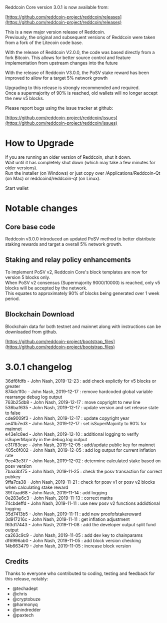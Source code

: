 Reddcoin Core version 3.0.1 is now available from:

  [https://github.com/reddcoin-project/reddcoin/releases](https://github.com/reddcoin-project/reddcoin/releases)

This is a new major version release of Reddcoin.  
Previously, the original and subsequent versions of Reddcoin were taken from a fork of the Litecoin code base.

With the release of Reddcoin V2.0.0, the code was based directly from a fork Bitcoin.
This allows for better source control and feature implementation from upstream changes into the future

With the release of Reddcoin V3.0.0, the PoSV stake reward has been improved to allow for a target 5% network growth 

Upgrading to this release is strongly recommended and required.  
Once a supermajority of 90% is reached, old wallets will no longer accept the new v5 blocks.

Please report bugs using the issue tracker at github:

  [https://github.com/reddcoin-project/reddcoin/issues](https://github.com/reddcoin-project/reddcoin/issues)

How to Upgrade
===============

If you are running an older version of Reddcoin, shut it down.  
Wait until it has completely shut down (which may take a few minutes for older versions).  
Run the installer (on Windows) or just copy over /Applications/Reddcoin-Qt (on Mac) or
reddcoind/reddcoin-qt (on Linux).

Start wallet

Notable changes
================

Core base code
------------------------------------

Reddcoin v3.0.0 introduced an updated PoSV method to better distribute staking rewards and target a overall 5% network growth.

Staking and relay policy enhancements
------------------------------------

To implement PoSV v2, Reddcoin Core's block templates are now for version 5 blocks only.  
When PoSV v2 consensus (Supermajority 9000/10000) is reached, only v5 blocks will be accepted by the network.  
This equates to approximately 90% of blocks being generated over 1 week period.

Blockchain Download
------------------------------------

Blockchain data for both testnet and mainnet along with instructions can be downloaded from github.

[https://github.com/reddcoin-project/bootstrap_files](https://github.com/reddcoin-project/bootstrap_files)


3.0.1 changelog
===============
36df6fdfb - John Nash, 2019-12-23 : add check explictly for v5 blocks or greater  
874dc1f0c - John Nash, 2019-12-17 : remove hardcoded global variable rearrange debug log output  
763b25db8 - John Nash, 2019-12-17 : move copyright to new line  
536baf635 - John Nash, 2019-12-17 : update version and set release state to false  
cde9009f3 - John Nash, 2019-12-17 : update copyright year  
ae41b7ed3 - John Nash, 2019-12-17 : set isSuperMajority to 90% for mainnet  
e43e1c8ed - John Nash, 2019-12-10 : additional logging to verify isSuperMajority in the debug.log output  
e31783cac - John Nash, 2019-12-05 : add/update public key for mainnet  
405c6f002 - John Nash, 2019-12-05 : add log output for current inflation rate  
9cc43c3f7 - John Nash, 2019-12-02 : determine calculated stake based on posv version  
7baa3bf75 - John Nash, 2019-11-25 : check the posv transaction for correct pubkey  
9ffa7ca38 - John Nash, 2019-11-21 : check for posv v1 or posv v2 blocks when calculating stake reward  
39f7aad68 - John Nash, 2019-11-14 : add logging  
0e283e6c3 - John Nash, 2019-11-13 : correct maths  
74cbdeffd - John Nash, 2019-11-11 : use new posv v2 functions addidtional logging  
35d7413b5 - John Nash, 2019-11-11 : add new proofofstakereward  
3d917216c - John Nash, 2019-11-11 : get inflation adjustment  
f63d17443 - John Nash, 2019-11-08 : add the developer output split fund output  
ca263c9c9 - John Nash, 2019-11-05 : add dev key to chainparams  
df6996ab0 - John Nash, 2019-11-05 : add block version checking  
14b663479 - John Nash, 2019-11-05 : increase block version  


Credits
--------

Thanks to everyone who contributed to coding, testing and feedback for this release, notably:

- @techadept
- @chris  
- @cryptobuze 
- @harmonyq  
- @mindredder  
- @paxtech  

